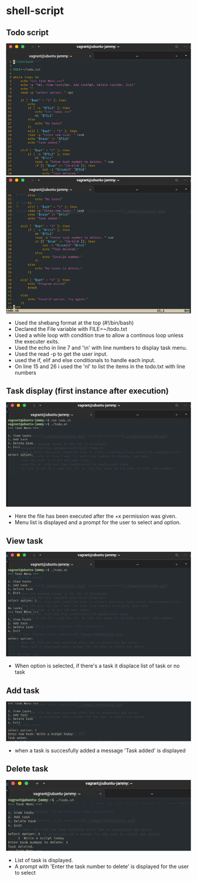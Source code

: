 # shell-script

## Todo script

![todo script](./images/scriptpic.png) ![second screenshot](./images/secondtodo.png)

- Used the shebang format at the top (#!/bin/bash)
- Declared the File variable with FILE=~/todo.txt
- Used a while loop with condition true to allow a continous loop unless the executer exits.
- Used the echo in line 7 and '\n' with line numbers to display task menu.
- Used the read -p to get the user input.
- used the if, elif and else conditionals to handle each input.
- On line 15 and 26 i used the 'nl' to list the items in the todo.txt with line numbers

## Task display (first instance after execution)

![first instance after execution](./images/todoDisplay.png)

- Here the file has been executed after the +x permission was given.
- Menu list is displayed and a prompt for the user to select and option.

## View task

![viewing task](./images/viewTask.png)

- When option is selected, if there's a task it displace list of task or no task

## Add task

![add task](./images/addTask.png)

- when a task is succesfully added a message 'Task added' is displayed

## Delete task

![delete task](./images/deleteTask.png)

- List of task is displayed.
- A prompt with 'Enter the task number to delete' is displayed for the user to select
